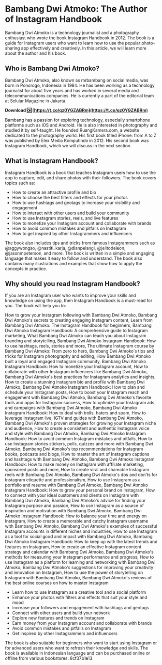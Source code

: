 # Bambang Dwi Atmoko: The Author of Instagram Handbook
 
Bambang Dwi Atmoko is a technology journalist and a photography enthusiast who wrote the book Instagram Handbook in 2012. The book is a guide for Instagram users who want to learn how to use the popular photo-sharing app effectively and creatively. In this article, we will learn more about the author and his book.
 
## Who is Bambang Dwi Atmoko?
 
Bambang Dwi Atmoko, also known as mrbambang on social media, was born in Ponorogo, Indonesia in 1984. He has been working as a technology journalist for about five years and has worked in several media and telecommunications companies. He is currently a part of the editorial team at Selular Magazine in Jakarta.
 
**Download 🆗 [https://t.co/qz0YGZABRm](https://t.co/qz0YGZABRm)**


 
Bambang has a passion for exploring technology, especially smartphone platforms such as iOS and Android. He is also interested in photography and studied it by self-taught. He founded RuangKamera.com, a website dedicated to the photography world. His first book titled iPhone: from A to Z was published by Elex Media Komputindo in 2012. His second book was Instagram Handbook, which we will discuss in the next section.
 
## What is Instagram Handbook?
 
Instagram Handbook is a book that teaches Instagram users how to use the app to capture, edit, and share photos with their followers. The book covers topics such as:
 
- How to create an attractive profile and bio
- How to choose the best filters and effects for your photos
- How to use hashtags and geotags to increase your visibility and engagement
- How to interact with other users and build your community
- How to use Instagram stories, reels, and live features
- How to monetize your Instagram account and collaborate with brands
- How to avoid common mistakes and pitfalls on Instagram
- How to get inspired by other Instagrammers and influencers

The book also includes tips and tricks from famous Instagrammers such as @aggywongso, @nastiti\_karja, @dianpelangi, @jelitodeleon, @jasonmpeterson, and more. The book is written in a simple and engaging language that makes it easy to follow and understand. The book also contains many illustrations and examples that show how to apply the concepts in practice.
 
## Why should you read Instagram Handbook?
 
If you are an Instagram user who wants to improve your skills and knowledge on using the app, then Instagram Handbook is a must-read for you. The book will help you to:
 
How to grow your Instagram following with Bambang Dwi Atmoko,  Bambang Dwi Atmoko's secrets to creating engaging Instagram content,  Learn from Bambang Dwi Atmoko: The Instagram Handbook for beginners,  Bambang Dwi Atmoko Instagram Handbook: A comprehensive guide to Instagram marketing,  What Bambang Dwi Atmoko can teach you about Instagram branding and storytelling,  Bambang Dwi Atmoko Instagram Handbook: How to use hashtags, reels, stories and more,  The ultimate Instagram course by Bambang Dwi Atmoko: From zero to hero,  Bambang Dwi Atmoko's tips and tricks for Instagram photography and editing,  How Bambang Dwi Atmoko built a loyal and engaged Instagram community,  Bambang Dwi Atmoko Instagram Handbook: How to monetize your Instagram account,  How to collaborate with other Instagram influencers like Bambang Dwi Atmoko,  Bambang Dwi Atmoko's best practices for Instagram analytics and insights,  How to create a stunning Instagram bio and profile with Bambang Dwi Atmoko,  Bambang Dwi Atmoko Instagram Handbook: How to plan and schedule your Instagram posts,  How to boost your Instagram reach and engagement with Bambang Dwi Atmoko,  Bambang Dwi Atmoko's favorite tools and apps for Instagram success,  How to optimize your Instagram ads and campaigns with Bambang Dwi Atmoko,  Bambang Dwi Atmoko Instagram Handbook: How to deal with trolls, haters and spam,  How to leverage Instagram live, IGTV and guides with Bambang Dwi Atmoko,  Bambang Dwi Atmoko's proven strategies for growing your Instagram niche and audience,  How to create a consistent and authentic Instagram voice and style with Bambang Dwi Atmoko,  Bambang Dwi Atmoko Instagram Handbook: How to avoid common Instagram mistakes and pitfalls,  How to use Instagram stories stickers, polls, quizzes and more with Bambang Dwi Atmoko,  Bambang Dwi Atmoko's top recommendations for Instagram books, podcasts and blogs,  How to master the art of Instagram captions and hashtags with Bambang Dwi Atmoko,  Bambang Dwi Atmoko Instagram Handbook: How to make money on Instagram with affiliate marketing, sponsored posts and more,  How to create viral and shareable Instagram reels with Bambang Dwi Atmoko,  Bambang Dwi Atmoko's dos and don'ts for Instagram etiquette and professionalism,  How to use Instagram as a portfolio and resume with Bambang Dwi Atmoko,  Bambang Dwi Atmoko Instagram Handbook: How to grow your personal brand on Instagram,  How to connect with your ideal customers and clients on Instagram with Bambang Dwi Atmoko,  Bambang Dwi Atmoko's advice for finding your Instagram purpose and passion,  How to use Instagram as a source of inspiration and motivation with Bambang Dwi Atmoko,  Bambang Dwi Atmoko Instagram Handbook: How to balance your time and energy on Instagram,  How to create a memorable and catchy Instagram username with Bambang Dwi Atmoko,  Bambang Dwi Atmoko's examples of successful Instagram accounts in different niches and industries,  How to use Instagram as a tool for social good and impact with Bambang Dwi Atmoko,  Bambang Dwi Atmoko Instagram Handbook: How to keep up with the latest trends and features on Instagram,  How to create an effective Instagram content strategy and calendar with Bambang Dwi Atmoko,  Bambang Dwi Atmoko's methods for measuring your Instagram performance and progress,  How to use Instagram as a platform for learning and networking with Bambang Dwi Atmoko,  Bambang Dwi Atmoko's suggestions for improving your creativity and innovation on Instagram,  How to use the power of storytelling on Instagram with Bambang Dwi Atmoko,  Bambang Dwi Atmoko's reviews of the best online courses on how to master instagram

- Learn how to use Instagram as a creative tool and a social platform
- Enhance your photos with filters and effects that suit your style and mood
- Increase your followers and engagement with hashtags and geotags
- Connect with other users and build your network
- Explore new features and trends on Instagram
- Earn money from your Instagram account and collaborate with brands
- Avoid common mistakes and pitfalls on Instagram
- Get inspired by other Instagrammers and influencers

The book is also suitable for beginners who want to start using Instagram or for advanced users who want to refresh their knowledge and skills. The book is available in Indonesian language and can be purchased online or offline from various bookstores.
 8cf37b1e13
 
